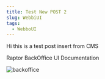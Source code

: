 ```yaml
---
title: Test New POST 2
slug: WebbiUI
tags:
  - WebboUI
---
```

Hi this is a test post insert from CMS 

Raptor BackOffice UI Documentation



![backoffice](/img/landing.png "RaptorBackoffice")

